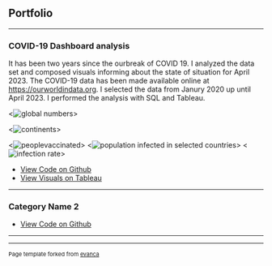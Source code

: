 ## Portfolio

---

### COVID-19 Dashboard analysis
It has been two years since the ourbreak of COVID 19. I analyzed the data set and composed visuals informing about the state of situation for April 2023. 
The COVID-19 data has been made available online at https://ourworldindata.org. I selected the data from Janury 2020 up until April 2023. I performed the analysis with SQL and Tableau. 


<![global numbers](https://user-images.githubusercontent.com/131153418/232831010-c2823949-6583-433a-9adf-4d0f5a5390ff.png)>


<![continents](https://user-images.githubusercontent.com/131153418/232831099-de2dd7d5-3866-46a6-9ab4-8280324a3c11.png)>

<![peoplevaccinated](https://user-images.githubusercontent.com/131153418/232831055-63a969e7-2fc5-4613-ac7f-58a0c2649f81.png)>
<![population infected in selected countries](https://user-images.githubusercontent.com/131153418/232831026-0c2d25ab-e0e5-4ce8-916d-90890ab23809.png)>
<![infection rate](https://user-images.githubusercontent.com/131153418/232831087-a2ea2dc9-e336-4cce-93f6-6f28c9c2b9f2.png)>

- [View Code on Github](https://github.com/mierzynskiwojciech/mierzynskiwojciech.github.io/blob/master/SQLQuery1.sql)
- [View Visuals on Tableau](https://public.tableau.com/views/CovidPortfolioProject1704/Dashboard1?:language=en-US&:display_count=n&:origin=viz_share_link)

---

### Category Name 2

- [View Code on Github](https://github.com/mierzynskiwojciech/mierzynskiwojciech.github.io/blob/master/SQLQuery1.sql)


---






---
<p style="font-size:11px">Page template forked from <a href="https://github.com/evanca/quick-portfolio">evanca</a></p>
<!-- Remove above link if you don't want to attibute -->
